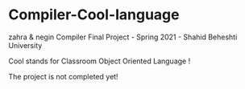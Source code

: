 # Compiler-Cool-language
zahra & negin Compiler Final Project - Spring 2021 - Shahid Beheshti University

Cool stands for Classroom Object Oriented Language ! 

The project is not completed yet!
